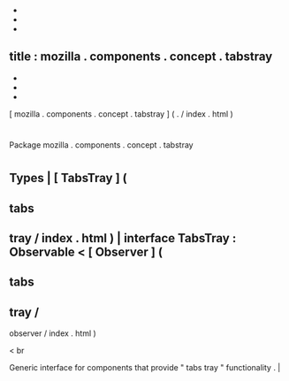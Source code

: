 -
-
-
title
:
mozilla
.
components
.
concept
.
tabstray
-
-
-
-
[
mozilla
.
components
.
concept
.
tabstray
]
(
.
/
index
.
html
)
#
#
Package
mozilla
.
components
.
concept
.
tabstray
#
#
#
Types
|
[
TabsTray
]
(
-
tabs
-
tray
/
index
.
html
)
|
interface
TabsTray
:
Observable
<
[
Observer
]
(
-
tabs
-
tray
/
-
observer
/
index
.
html
)
>
<
br
>
Generic
interface
for
components
that
provide
"
tabs
tray
"
functionality
.
|
